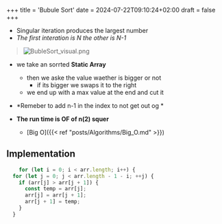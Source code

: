 +++
title = 'Bubule Sort'
date = 2024-07-22T09:10:24+02:00
draft = false
+++

- Singular iteration produces the largest number 
- *The first interation is N the other is N-1* 
>![BubleSort_visual.png](/Notes/BubleSort_visual.png)
- we take an sorrted **Static Array**
	- then we aske the value waether is bigger or not 
		- if its bigger we swaps it to the right 
	- we end up with a max value at the end and cut it
- *Remeber  to add n-1 in the index to not get out og *
		
- **The run time is OF of n(2) squer**
    - [Big O]({{< ref "posts/Algorithms/Big_O.md" >}})

## Implementation

```ts
	for (let i = 0; i < arr.length; i++) {
  for (let j = 0; j < arr.length - 1 - i; ++j) {
    if (arr[j] > arr[j + 1]) {
      const temp = arr[j];
      arr[j] = arr[j + 1];
      arr[j + 1] = temp;
    }
  }
```


